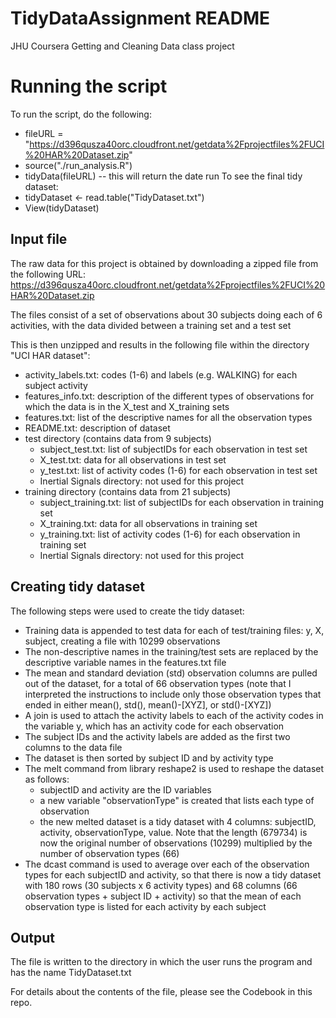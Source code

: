 # TidyDataAssignment README
JHU Coursera Getting and Cleaning Data class project

# Running the script
To run the script, do the following:
* fileURL = "https://d396qusza40orc.cloudfront.net/getdata%2Fprojectfiles%2FUCI%20HAR%20Dataset.zip"
* source("./run_analysis.R")
* tidyData(fileURL) -- this will return the date run
To see the final tidy dataset:
* tidyDataset <- read.table("TidyDataset.txt")
* View(tidyDataset)

## Input file
The raw data for this project is obtained by downloading a zipped file from the following URL:
https://d396qusza40orc.cloudfront.net/getdata%2Fprojectfiles%2FUCI%20HAR%20Dataset.zip

The files consist of a set of observations about 30 subjects doing each of 6 activities, with the data divided between a training set and a test set

This is then unzipped and results in the following file within the directory "UCI HAR dataset":
* activity\_labels.txt: codes (1-6) and labels (e.g. WALKING) for each subject activity
* features\_info.txt:  description of the different types of observations for which the data is in the X\_test and X\_training sets
* features.txt: list of the descriptive names for all the observation types
* README.txt: description of dataset 
* test directory (contains data from 9 subjects)
   + subject\_test.txt:  list of subjectIDs for each observation in test set
   + X\_test.txt:  data for all observations in test set
   + y\_test.txt:  list of activity codes (1-6) for each observation in test set
   + Inertial Signals directory:  not used for this project
* training directory (contains data from 21 subjects)
   + subject\_training.txt: list of subjectIDs for each observation in training set
   + X\_training.txt: data for all observations in training set
   + y\_training.txt: list of activity codes (1-6) for each observation in training set
   + Inertial Signals directory:  not used for this project
   
## Creating tidy dataset
The following steps were used to create the tidy dataset:
* Training data is appended to test data for each of test/training files: y, X, subject, creating a file with 10299 observations
* The non-descriptive names in the training/test sets are replaced by the descriptive variable names in the features.txt file
* The mean and standard deviation (std) observation columns are pulled out of the dataset, for a total of 66 observation types (note that I interpreted the instructions to include only those observation types that ended in either mean(), std(), mean()-[XYZ], or std()-[XYZ])
* A join is used to attach the activity labels to each of the activity codes in the variable y, which has an activity code for each observation
* The subject IDs and the activity labels are added as the first two columns to the data file
* The dataset is then sorted by subject ID and by activity type
* The melt command from library reshape2 is used to reshape the dataset as follows: 
   + subjectID and activity are the ID variables
   + a new variable "observationType" is created that lists each type of observation 
   + the new melted dataset is a tidy dataset with 4 columns: subjectID, activity, observationType, value. Note that the length (679734) is now the original number of observations (10299) multiplied by the number of observation types (66)
* The dcast command is used to average over each of the observation types for each subjectID and activity, so that there is now a tidy dataset with 180 rows (30 subjects x 6 activity types) and 68 columns (66 observation types + subject ID + activity) so that the mean of each observation type is listed for each activity by each subject

## Output
The file is written to the directory in which the user runs the program and has the name TidyDataset.txt 

For details about the contents of the file, please see the Codebook in this repo.


